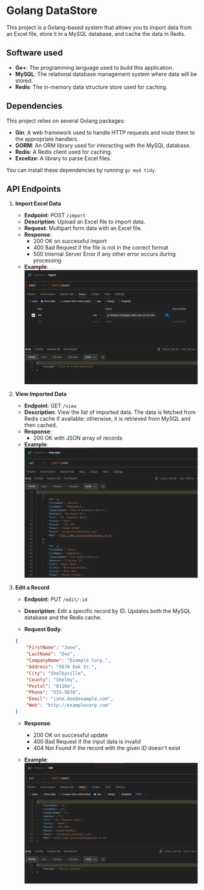 # Golang DataStore

This project is a Golang-based system that allows you to import data from an
Excel file, store it in a MySQL database, and cache the data in Redis.

## Software used

- **Go+**: The programming language used to build this application.
- **MySQL**: The relational database management system where data will be stored.
- **Redis**: The in-memory data structure store used for caching.

## Dependencies

This project relies on several Golang packages:

- **Gin**: A web framework used to handle HTTP requests
and route them to the appropriate handlers.
- **GORM**: An ORM library used for interacting with the MySQL database.
- **Redis**: A Redis client used for caching.
- **Excelize**: A library to parse Excel files.

You can install these dependencies by running `go mod tidy`.

## API Endpoints

1. **Import Excel Data**
    - **Endpoint**: POST `/import`
    - **Description**: Upload an Excel file to import data.
    - **Request**: Multipart form data with an Excel file.
    - **Response**:
        - 200 OK on successful import
        - 400 Bad Request if the file is not in the correct format
        - 500 Internal Server Error if any other error occurs during processing
    - **Example**: ![DataStore excel import](examples/import.png)
2. **View Imported Data**
    - **Endpoint**: GET `/view`
    - **Description**: View the list of imported data.
    The data is fetched from Redis cache if available;
otherwise, it is retrieved from MySQL and then cached.
    - **Response**:
        - 200 OK with JSON array of records
    - **Example**: ![DataStore view records](examples/view.png)
3. **Edit a Record**
    - **Endpoint**: PUT `/edit/:id`
    - **Description**: Edit a specific record by ID.
    Updates both the MySQL database and the Redis cache.

    - **Request Body**:

    ```json
    {
        "FirstName": "Jane",
        "LastName": "Doe",
        "CompanyName": "Example Corp.",
        "Address": "5678 Oak St.",
        "City": "Shelbyville",
        "County": "Shelby",
        "Postal": "01104",
        "Phone": "555-5678",
        "Email": "jane.doe@example.com",
        "Web": "http://examplecorp.com"
    }
    ```

    - **Response**:

        - 200 OK on successful update
        - 400 Bad Request if the input data is invalid
        - 404 Not Found if the record with the given ID doesn't exist
    - **Example**: ![DataStore update record](examples/update.png)
